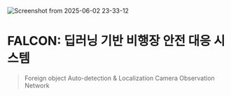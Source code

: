 ![Screenshot from 2025-06-02 23-33-12](https://github.com/user-attachments/assets/3792ca68-67eb-465f-a0cf-677b4572b339)

# FALCON: 딥러닝 기반 비행장 안전 대응 시스템
> Foreign object Auto-detection & Localization Camera Observation Network
